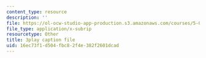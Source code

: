 ```yaml
---
content_type: resource
description: ''
file: https://ol-ocw-studio-app-production.s3.amazonaws.com/courses/5-07sc-biological-chemistry-i-fall-2013/16ec73f1d504fbc82f4e382f2601dcad_h20EdXcopeY.srt
file_type: application/x-subrip
resourcetype: Other
title: 3play caption file
uid: 16ec73f1-d504-fbc8-2f4e-382f2601dcad
---
```

